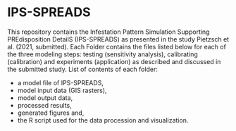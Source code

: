 # IPS-SPREADS

This repository contains the Infestation Pattern Simulation Supporting PREdisposition DetailS (IPS-SPREADS) as presented in the study Pietzsch et al. (2021, submitted). Each Folder contains the files listed below for each of the three modeling steps: testing (sensitivity analysis), calibrating (calibration) and experiments (application) as described and discussed in the submitted study.
List of contents of each folder:
+ a model file of IPS-SPREADS,
+ model input data (GIS rasters),
+ model output data,
+ processed results,
+ generated figures and,
+ the R script used for the data procession and visualization.
